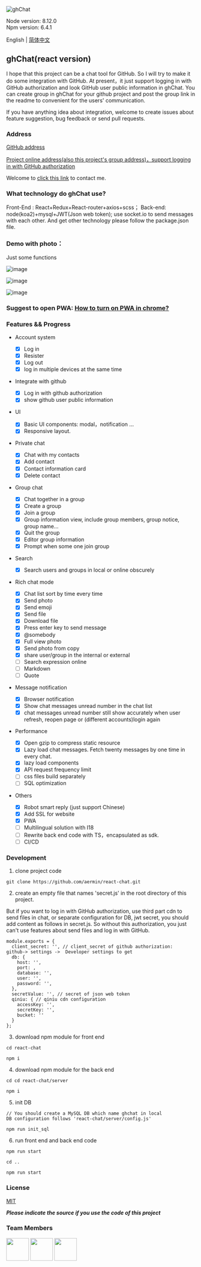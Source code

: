 ![ghChat](https://user-images.githubusercontent.com/24861316/54087066-55783580-438a-11e9-9a5d-14288e84a3f9.png)

Node version: 8.12.0  
Npm version: 6.4.1

English | [简体中文](./README-zh_CN.md)

## ghChat(react version)

I hope that this project can be a chat tool for GitHub. So I will try to make it do some integration with GitHub. At present，it just support logging in with GitHub authorization and look GitHub user public information in ghChat. You can create group in ghChat for your github project and post the group link in the readme to convenient for the users' communication.

If you have anything idea about integration, welcome to create issues about feature suggestion, bug feedback or send pull requests.

### Address

[GitHub address](https://github.com/aermin/react-chat)

[Project online address(also this project's group address)，support logging in with GitHub authorization](https://im.aermin.top/group_chat/ddbffd80-3663-11e9-a580-d119b23ef62e)

Welcome to [ click this link](https://im.aermin.top/private_chat/1) to contact me.


### What technology do ghChat use?

Front-End : React+Redux+React-router+axios+scss；
Back-end: node(koa2)+mysql+JWT(Json web token); 
use socket.io to send messages with each other. 
And get other technology please follow the package.json file.

### Demo with photo：

Just some functions

![image](https://user-images.githubusercontent.com/24861316/55677334-2f599d00-5918-11e9-8eb9-ab74a56572b1.png)

![image](https://user-images.githubusercontent.com/24861316/57189039-caf02480-6f3b-11e9-85b0-59f107b9b26f.png)

![image](https://user-images.githubusercontent.com/24861316/57188951-5e285a80-6f3a-11e9-8def-ef932c4abc8b.png)

### Suggest to open PWA: [How to turn on PWA in chrome?](https://github.com/aermin/blog/issues/63)

### Features && Progress

- Account system

  - [x] Log in
  - [x] Resister
  - [x] Log out
  - [x] log in multiple devices at the same time

- Integrate with github

  - [x] Log in with github authorization
  - [x] show github user public information

- UI
    - [x] Basic UI components: modal，notification ...
    - [x] Responsive layout.

- Private chat

  - [x] Chat with my contacts
  - [x] Add contact
  - [x] Contact information card
  - [x] Delete contact

- Group chat

  - [x] Chat together in a group
  - [x] Create a group
  - [x] Join a group
  - [x] Group information view, include group members, group notice, group name...
  - [x] Quit the group
  - [x] Editor group information
  - [x] Prompt when some one join group

- Search

  - [x] Search users and groups in local or online obscurely

- Rich chat mode

  - [x] Chat list sort by time every time
  - [x] Send photo
  - [x] Send emoji
  - [x] Send file
  - [x] Download file
  - [x] Press enter key to send message
  - [x] @somebody
  - [x] Full view photo
  - [x] Send photo from copy
  - [x] share user/group in the internal or external
  - [ ] Search expression online
  - [ ] Markdown
  - [ ] Quote

- Message notification

  - [x] Browser notification
  - [x] Show chat messages unread number in the chat list
  - [x] chat messages unread number still show accurately when user refresh, reopen page or (different accounts)login again

- Performance

  - [x] Open gzip to compress static resource
  - [x] Lazy load chat messages. Fetch twenty messages by one time in every chat.
  - [x] lazy load components
  - [x] API request frequency limit
  - [ ] css files build separately
  - [ ] SQL optimization

- Others

  - [x] Robot smart reply (just support Chinese)
  - [x] Add SSL for website
  - [x] PWA
  - [ ] Multilingual solution with I18
  - [ ] Rewrite back end code with TS，encapsulated as sdk.
  - [ ] CI/CD

### Development

1. clone project code
```
git clone https://github.com/aermin/react-chat.git
```


2.  create an empty file that names 'secret.js' in the root directory of this project.

But if you want to log in with GitHub authorization, use third part cdn to send files in chat, or separate configuration for DB, jwt secret, you should add content as follows in secret.js. So without this authorization, you just can't use features about send files and log in with GitHub.

```
module.exports = {
  client_secret: '', // client_secret of github authorization:  github-> settings ->  Developer settings to get 
  db: {
    host: '', 
    port: ,
    database: '',
    user: '',
    password: '',
  },
  secretValue: '', // secret of json web token
  qiniu: { // qiniu cdn configuration
    accessKey: '',
    secretKey: '',
    bucket: ''
  }
};
```

3. download npm module for front end

```
cd react-chat
```

```
npm i
```

4. download npm module for the back end
```
cd cd react-chat/server 
```

```
npm i
```

5. init DB
```
// You should create a MySQL DB which name ghchat in local
DB configuration follows 'react-chat/server/config.js'

npm run init_sql
```

6. run front end and back end code
```
npm run start
```

```
cd ..  
```

```
npm run start
```

### License

[MIT](https://opensource.org/licenses/MIT)

***Please indicate the source if you use the code of this project***

### Team Members

<a href="https://github.com/AbbyJL"><img src="https://user-images.githubusercontent.com/24861316/57424661-08f68c80-724b-11e9-8f0e-51ea988ec967.png" width="60" height="60" /></a>
<a href="https://github.com/ZouYouShun"><img src="https://user-images.githubusercontent.com/24861316/57424628-e6fd0a00-724a-11e9-8343-07b5c8c513ca.png" width="60" height="60" /></a>
<a href="https://github.com/aermin"><img src="https://avatars2.githubusercontent.com/u/24861316?s=460&v=4" width="60" height="60" /></a>

